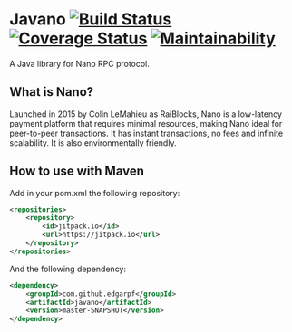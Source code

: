 # Javano [![Build Status](https://travis-ci.org/edgarpf/javano.svg?branch=master)](https://travis-ci.org/edgarpf/javano) [![Coverage Status](https://coveralls.io/repos/github/edgarpf/javano/badge.svg?branch=master)](https://coveralls.io/github/edgarpf/javano?branch=master) [![Maintainability](https://api.codeclimate.com/v1/badges/7150b2be47db9d893f5d/maintainability)](https://codeclimate.com/github/edgarpf/javano/maintainability)

A Java library for Nano RPC protocol.

## What is Nano?

Launched in 2015 by Colin LeMahieu as RaiBlocks, Nano is a low-latency payment platform that requires minimal resources, making Nano ideal for peer-to-peer transactions. It has instant transactions, no fees and infinite scalability. It is also environmentally friendly.

## How to use with Maven

Add in your pom.xml the following repository:

```xml
<repositories>
    <repository>
        <id>jitpack.io</id>
        <url>https://jitpack.io</url>
    </repository>
</repositories>
```

And the following dependency:

```xml
<dependency>
    <groupId>com.github.edgarpf</groupId>
    <artifactId>javano</artifactId>
    <version>master-SNAPSHOT</version>
</dependency>
```

